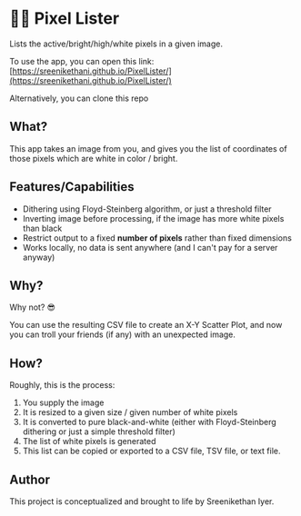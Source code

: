 # 👾📃 Pixel Lister
Lists the active/bright/high/white pixels in a given image.

To use the app, you can open this link: [https://sreenikethani.github.io/PixelLister/](https://sreenikethani.github.io/PixelLister/)

Alternatively, you can clone this repo

## What?
This app takes an image from you, and gives you the list of coordinates of those
pixels which are white in color / bright.

## Features/Capabilities
- Dithering using Floyd-Steinberg algorithm, or just a threshold filter
- Inverting image before processing, if the image has more white pixels than black
- Restrict output to a fixed **number of pixels** rather than fixed dimensions
- Works locally, no data is sent anywhere (and I can't pay for a server anyway)

## Why?
Why not? 😎

You can use the resulting CSV file to create an X-Y Scatter Plot, and now you
can troll your friends (if any) with an unexpected image.

## How?
Roughly, this is the process:
1. You supply the image
2. It is resized to a given size / given number of white pixels
3. It is converted to pure black-and-white (either with Floyd-Steinberg
dithering or just a simple threshold filter)
4. The list of white pixels is generated
5. This list can be copied or exported to a CSV file, TSV file, or text file.

## Author
This project is conceptualized and brought to life by Sreenikethan Iyer.
